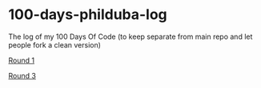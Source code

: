 # 100-days-philduba-log
The log of my 100 Days Of Code (to keep separate from main repo and let people fork a clean version)

[Round 1](R1.md)

[Round 3](R3.md)